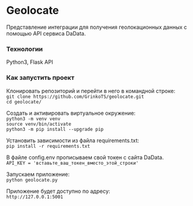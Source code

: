 # Geolocate  
Представление интеграции для получения геолокационных данных с помощью API сервиса DaData.   
### Технологии   
Python3, Flask API  
### Как запустить проект  

Клонировать репозиторий и перейти в него в командной строке:  
`git clone https://github.com/GrinkoTS/geolocate.git`  
`cd geolocate/`  

Создать и активировать виртуальное окружение:   
`python3 -m venv venv`  
`source venv/bin/activate`  
`python3 -m pip install --upgrade pip`  

Установить зависимости из файла requirements.txt:  
`pip install -r requirements.txt`  

В файле config.env прописываем свой токен с сайта DaData.  
`API_KEY = 'вставьте_ваш_токен_вместо_этой_строки'`  

Запускаем приложение:  
`python geolocate.py`  

Приложение будет доступно по адресу:  
`http://127.0.0.1:5001`



